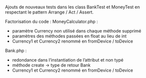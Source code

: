 Ajouts de nouveaux tests dans les class BankTest et MoneyTest en respectant le pattern Arrange / Act / Assert.

Factorisation du code :
MoneyCalculator.php :
- paramètre Currency non utilisé dans chaque méthode supprimé 
- paramètres des méthodes passées en float au lieu de int
- Currency1 et Currency2 renommé en fromDevice / toDevice

Bank.php :
- redondance dans l’instantiation de l’attribut et non typé
- méthode create -> type de retour Bank
- Currency1 et Currency2 renommé en fromDevice / toDevice

